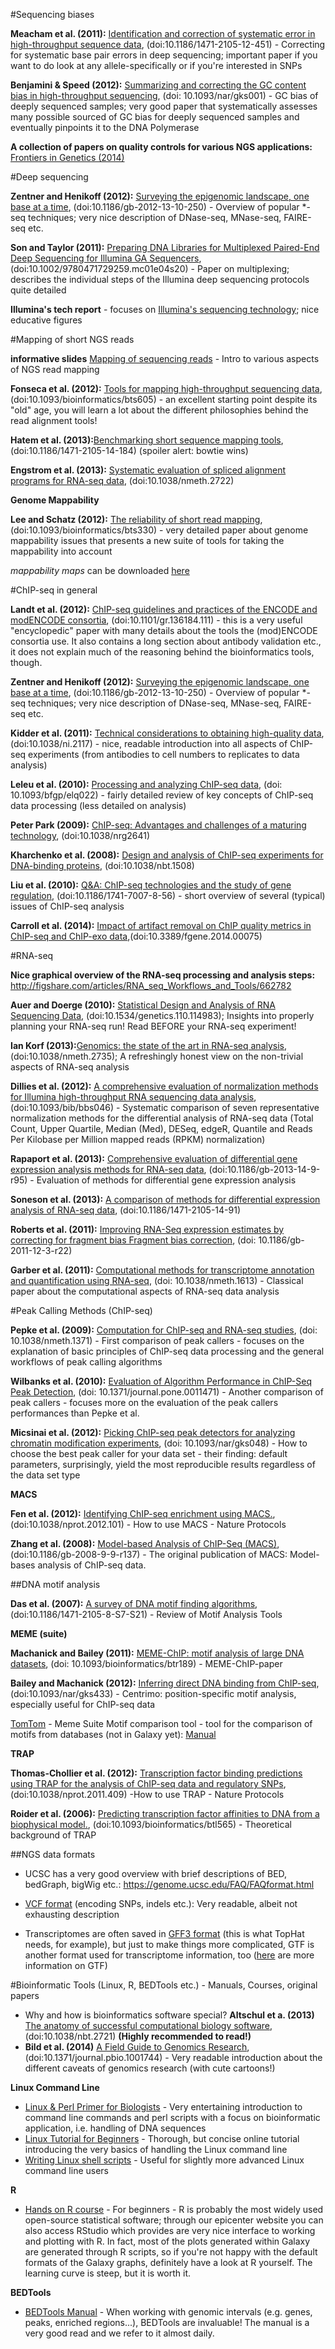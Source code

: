 #Sequencing biases

**Meacham et al. (2011):** [Identification and correction of systematic error in high-throughput sequence data](http://bmcbioinformatics.biomedcentral.com/articles/10.1186/1471-2105-12-451), (doi:10.1186/1471-2105-12-451) - Correcting for systematic base pair errors in deep sequencing; important paper if you want to do look at any allele-specifically or if you're interested in SNPs

**Benjamini & Speed (2012):** [Summarizing and correcting the GC content bias in high-throughput sequencing](http://nar.oxfordjournals.org/content/40/10/e72.long), (doi: 10.1093/nar/gks001) - GC bias of deeply sequenced samples; very good paper that systematically assesses many possible sourced of GC bias for deeply sequenced samples and eventually pinpoints it to the DNA Polymerase

**A collection of papers on quality controls for various NGS applications:** [Frontiers in Genetics (2014)](http://journal.frontiersin.org/researchtopic/1683/quality-assessment-and-control-of-high-throughput-sequencing-data)


#Deep sequencing

**Zentner and Henikoff (2012):** [Surveying the epigenomic landscape, one base at a time](http://genomebiology.biomedcentral.com/articles/10.1186/gb-2012-13-10-250), (doi:10.1186/gb-2012-13-10-250) - Overview of popular *-seq techniques; very nice description of DNase-seq, MNase-seq, FAIRE-seq etc.

**Son and Taylor (2011):** [Preparing DNA Libraries for Multiplexed Paired-End Deep Sequencing for Illumina GA Sequencers](http://www.ncbi.nlm.nih.gov/pmc/articles/PMC3076644/), (doi:10.1002/9780471729259.mc01e04s20) - Paper on multiplexing; describes the individual steps of the Illumina deep sequencing protocols quite detailed

**Illumina's tech report** - focuses on [Illumina's sequencing technology](http://www.illumina.com/technology.html); nice educative figures


#Mapping of short NGS reads

**informative slides** [Mapping of sequencing reads](http://people.binf.ku.dk/krogh/tmp/Mapping_Krogh_Monday.pdf) - Intro to various aspects of NGS read mapping

**Fonseca et al. (2012):** [Tools for mapping high-throughput sequencing data](http://bioinformatics.oxfordjournals.org/content/28/24/3169.full), (doi:10.1093/bioinformatics/bts605) - an excellent starting point despite its "old" age, you will learn a lot about the different philosophies behind the read alignment tools!

**Hatem et al. (2013):**[Benchmarking short sequence mapping tools](http://bmcbioinformatics.biomedcentral.com/articles/10.1186/1471-2105-14-184), (doi:10.1186/1471-2105-14-184) (spoiler alert: bowtie wins)

**Engstrom et al. (2013):** [Systematic evaluation of spliced alignment programs for RNA-seq data](http://www.nature.com/nmeth/journal/v10/n12/full/nmeth.2722.html), (doi:10.1038/nmeth.2722) 

**Genome Mappability**

**Lee and Schatz (2012):** [The reliability of short read mapping](http://www.ncbi.nlm.nih.gov/pmc/articles/PMC3413383/?report=reader), (doi:10.1093/bioinformatics/bts330)  - very detailed paper about genome mappability issues that presents a new suite of tools for taking the mappability into account

*mappability maps* can be downloaded [here](http://archive.gersteinlab.org/proj/PeakSeq/Mappability_Map/)


#ChIP-seq in general

**Landt et al. (2012):** [ChIP-seq guidelines and practices of the ENCODE and modENCODE consortia](http://genome.cshlp.org/content/22/9/1813.long), (doi:10.1101/gr.136184.111) - this is a very useful "encyclopedic" paper with many details about the tools the (mod)ENCODE consortia use. It also contains a long section about antibody validation etc., it does not explain much of the reasoning behind the bioinformatics tools, though.

**Zentner and Henikoff (2012):** [Surveying the epigenomic landscape, one base at a time](http://genomebiology.biomedcentral.com/articles/10.1186/gb-2012-13-10-250), (doi:10.1186/gb-2012-13-10-250) - Overview of popular *-seq techniques; very nice description of DNase-seq, MNase-seq, FAIRE-seq etc.

**Kidder et al. (2011):** [Technical considerations to obtaining high-quality data](http://www.nature.com/ni/journal/v12/n10/abs/ni.2117.html), (doi:10.1038/ni.2117) - nice, readable introduction into all aspects of ChIP-seq experiments (from antibodies to cell numbers to replicates to data analysis)

**Leleu et al. (2010):** [Processing and analyzing ChIP-seq data](http://www.ncbi.nlm.nih.gov/pubmed/20861161), (doi: 10.1093/bfgp/elq022) - fairly detailed review of key concepts of ChIP-seq data processing (less detailed on analysis)

**Peter Park (2009):** [ChIP-seq: Advantages and challenges of a maturing technology](http://www.nature.com/nrg/journal/v10/n10/full/nrg2641.html), (doi:10.1038/nrg2641)

**Kharchenko et al. (2008):** [Design and analysis of ChIP-seq experiments for DNA-binding proteins](http://www.ncbi.nlm.nih.gov/pubmed/19029915), (doi:10.1038/nbt.1508)

**Liu et al. (2010):** [Q&A: ChIP-seq technologies and the study of gene regulation](http://bmcbiol.biomedcentral.com/articles/10.1186/1741-7007-8-56), (doi:10.1186/1741-7007-8-56) - short overview of several (typical) issues of ChIP-seq analysis

**Carroll et al. (2014):**  [Impact of artifact removal on ChIP quality metrics in ChIP-seq and ChIP-exo data](http://journal.frontiersin.org/article/10.3389/fgene.2014.00075/full),(doi:10.3389/fgene.2014.00075)


#RNA-seq

**Nice graphical overview of the RNA-seq processing and analysis steps:** http://figshare.com/articles/RNA_seq_Workflows_and_Tools/662782

**Auer and Doerge (2010):** [Statistical Design and Analysis of RNA Sequencing Data](http://www.genetics.org/content/185/2/405), (doi:10.1534/genetics.110.114983); Insights into properly planning your RNA-seq run! Read BEFORE your RNA-seq experiment! 

**Ian Korf (2013):**[Genomics: the state of the art in RNA-seq analysis](http://www.ncbi.nlm.nih.gov/pubmed/24296473), (doi:10.1038/nmeth.2735); A refreshingly honest view on the non-trivial aspects of RNA-seq analysis

**Dillies et al. (2012):** [A comprehensive evaluation of normalization methods for Illumina high-throughput RNA sequencing data analysis](http://bib.oxfordjournals.org/content/early/2012/09/15/bib.bbs046.long), (doi:10.1093/bib/bbs046) - Systematic comparison of seven representative normalization methods for the differential analysis of RNA-seq data (Total Count, Upper Quartile, Median (Med), DESeq, edgeR, Quantile and Reads Per Kilobase per Million mapped reads (RPKM) normalization)

**Rapaport et al. (2013):** [Comprehensive evaluation of differential gene expression analysis methods for RNA-seq data](http://www.genomebiology.com/2013/14/9/R95/abstract), (doi:10.1186/gb-2013-14-9-r95) - Evaluation of methods for differential gene expression analysis

**Soneson et al. (2013):** [A comparison of methods for differential expression analysis of RNA-seq data](http://bmcbioinformatics.biomedcentral.com/articles/10.1186/1471-2105-14-91), (doi:10.1186/1471-2105-14-91)

**Roberts et al. (2011):** [Improving RNA-Seq expression estimates by correcting for fragment bias Fragment bias correction](http://www.ncbi.nlm.nih.gov/pubmed/21410973), (doi: 10.1186/gb-2011-12-3-r22)

**Garber et al. (2011):** [Computational methods for transcriptome annotation and quantification using RNA-seq](http://www.ncbi.nlm.nih.gov/pubmed/21623353), (doi: 10.1038/nmeth.1613) - Classical paper about the computational aspects of RNA-seq data analysis

#Peak Calling Methods (ChIP-seq)

**Pepke et al. (2009):** [Computation for ChIP-seq and RNA-seq studies](http://www.ncbi.nlm.nih.gov/pubmed/19844228), (doi: 10.1038/nmeth.1371) - First comparison of peak callers - focuses on the explanation of basic principles of ChIP-seq data processing and the general workflows of peak calling algorithms

**Wilbanks et al. (2010):** [Evaluation of Algorithm Performance in ChIP-Seq Peak Detection](http://www.ncbi.nlm.nih.gov/pubmed/20628599), (doi: 10.1371/journal.pone.0011471) - Another comparison of peak callers - focuses more on the evaluation of the peak callers performances than Pepke et al.

**Micsinai et al. (2012):** [Picking ChIP-seq peak detectors for analyzing chromatin modification experiments](http://www.ncbi.nlm.nih.gov/pubmed/22307239), (doi: 10.1093/nar/gks048) - How to choose the best peak caller for your data set - their finding: default parameters, surprisingly, yield the most reproducible results regardless of the data set type

**MACS**

**Fen et al. (2012):** [Identifying ChIP-seq enrichment using MACS.](http://www.ncbi.nlm.nih.gov/pubmed/22936215), (doi:10.1038/nprot.2012.101) - How to use MACS - Nature Protocols

**Zhang et al. (2008):** [Model-based Analysis of ChIP-Seq (MACS)](http://genomebiology.biomedcentral.com/articles/10.1186/gb-2008-9-9-r137), (doi:10.1186/gb-2008-9-9-r137) - The original publication of MACS: Model-bases analysis of ChIP-seq data.

##DNA motif analysis

**Das et al. (2007):** [A survey of DNA motif finding algorithms](http://bmcbioinformatics.biomedcentral.com/articles/10.1186/1471-2105-8-S7-S21), (doi:10.1186/1471-2105-8-S7-S21) - Review of Motif Analysis Tools 

**MEME (suite)**

**Machanick and Bailey (2011):** [MEME-ChIP: motif analysis of large DNA datasets](http://www.ncbi.nlm.nih.gov/pubmed/21486936), (doi: 10.1093/bioinformatics/btr189) - MEME-ChIP-paper

**Bailey and Machanick (2012):** [Inferring direct DNA binding from ChIP-seq](http://www.ncbi.nlm.nih.gov/pubmed/22610855), (doi:10.1093/nar/gks433) - Centrimo: position-specific motif analysis, especially useful for ChIP-seq data

[TomTom](http://meme-suite.org/tools/tomtom) - Meme Suite Motif comparison tool - tool for the comparison of motifs from databases (not in Galaxy yet): [Manual](http://meme-suite.org/doc/tomtom.html?man_type=web)

**TRAP**

**Thomas-Chollier et al. (2012):** [Transcription factor binding predictions using TRAP for the analysis of ChIP-seq data and regulatory SNPs](http://www.ncbi.nlm.nih.gov/pubmed/22051799), (doi:10.1038/nprot.2011.409) -How to use TRAP - Nature Protocols

**Roider et al. (2006):** [Predicting transcription factor affinities to DNA from a biophysical model.](http://www.ncbi.nlm.nih.gov/pubmed/17098775), (doi:10.1093/bioinformatics/btl565) - Theoretical background of TRAP

##NGS data formats

- UCSC has a very good overview with brief descriptions of BED, bedGraph, bigWig etc.: https://genome.ucsc.edu/FAQ/FAQformat.html

- [VCF format](http://gatkforums.broadinstitute.org/gatk/discussion/1268/how-should-i-interpret-vcf-files-produced-by-the-gatk) (encoding SNPs, indels etc.): Very readable, albeit not exhausting description
- Transcriptomes are often saved in [GFF3 format](http://www.sequenceontology.org/gff3.shtml) (this is what TopHat needs, for example), but just to make things more complicated, GTF is another format used for transcriptome information, too ([here](http://gmod.org/wiki/GFF2) are more information on GTF)


#Bioinformatic Tools (Linux, R, BEDTools etc.) - Manuals, Courses, original papers

- Why and how is bioinformatics software special? **Altschul et a. (2013)** [The anatomy of successful computational biology software](http://www.ncbi.nlm.nih.gov/pubmed/24104757), (doi:10.1038/nbt.2721) **(Highly recommended to read!)**
- **Bild et al. (2014)** [A Field Guide to Genomics Research](http://journals.plos.org/plosbiology/article?id=10.1371/journal.pbio.1001744), (doi:10.1371/journal.pbio.1001744) - Very readable introduction about the different caveats of genomics research (with cute cartoons!)
 
**Linux Command Line**

- [Linux & Perl Primer for Biologists](http://korflab.ucdavis.edu/Unix_and_Perl/unix_and_perl_v3.1.1.html) - Very entertaining introduction to command line commands and perl scripts with a focus on bioinformatic application, i.e. handling of DNA sequences
- [Linux Tutorial for Beginners](http://www.ee.surrey.ac.uk/Teaching/Unix/) - Thorough, but concise online tutorial introducing the very basics of handling the Linux command line
- [Writing Linux shell scripts](http://www.freeos.com/guides/lsst/index.html) - Useful for slightly more advanced Linux command line users

**R**

- [Hands on R course](http://www.uwyo.edu/mdillon/hor.html) - For beginners - R is probably the most widely used open-source statistical software; through our epicenter website you can also access RStudio which provides are very nice interface to working and plotting with R. In fact, most of the plots generated within Galaxy are generated through R scripts, so if you're not happy with the default formats of the Galaxy graphs, definitely have a look at R yourself. The learning curve is steep, but it is worth it.

**BEDTools** 

- [BEDTools Manual](https://github.com/bgruening/training_data/raw/master/Literature/BEDTools-User-Manual.pdf) - When working with genomic intervals (e.g. genes, peaks, enriched regions...), BEDTools are invaluable! The manual is a very good read and we refer to it almost daily.
